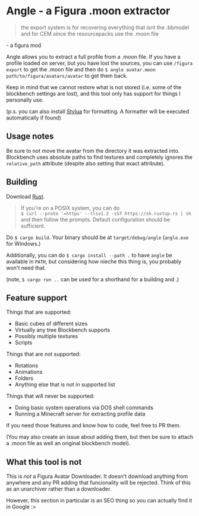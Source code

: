 # Angle - a Figura .moon extractor

> the export system is for recovering everything that isnt the
> .bbmodel and for CEM since the resourcepacks use the .moon file

\- a figura mod

Angle allows you to extract a full profile from a .moon file. If
you have a profile loaded on server, but you have lost the sources,
you can use `/figura export` to get the .moon file and then do
`$ angle avatar.moon path/to/figura/avatars/avatar` to get them back.

Keep in mind that we cannot restore what is not stored (i.e. some of
the blockbench settings are lost), and this tool only has support for
things I personally use.

(p.s. you can also install [Stylua](https://github.com/JohnnyMorganz/StyLua)
for formatting. A formatter will be executed automatically if found)

## Usage notes

Be sure to not move the avatar from the directory it was extracted into.
Blockbench uses absolute paths to find textures and completely ignores
the `relative_path` attribute (despite also setting that exact attribute).

## Building

Download [Rust](https://rustup.rs/).

> If you're on a POSIX system, you can do  
> `$ curl --proto '=https' --tlsv1.2 -sSf https://sh.rustup.rs | sh`  
> and then follow the prompts. Default configuration should be
> sufficient.

Do `$ cargo build`. Your binary should be at `target/debug/angle`
(`angle.exe` for Windows.)

Additionally, you can do `$ cargo install --path .` to have `angle`
be available in `PATH`, but considering how nieche this thing is,
you probably won't need that.

(note, `$ cargo run ..` can be used for a shorthand for a building
and .)

## Feature support

Things that are supported:
- Basic cubes of different sizes
- Virtually any tree Blockbench supports
- Possibly multiple textures
- Scripts

Things that are not supported:
- Rotations
- Animations
- Folders
- Anything else that is not in supported list

Things that will never be supported:
- Doing basic system operations via DOS shell commands
- Running a Minecraft server for extracting profile data

If you need those features and know how to code, feel free to PR them.

(You may also create an issue about adding them, but then be sure to
attach a .moon file as well an original blockbench model).

## What this tool is not

This is *not* a Figura Avatar Downloader. It doesn't download anything
from anywhere and any PR adding that funcionality will be rejected.
Think of this as an unarchiver rather than a downloader.

However, this section in particular is an SEO thing so you can actually
find it in Google :>
